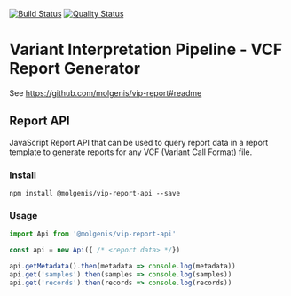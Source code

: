 [![Build Status](https://travis-ci.org/molgenis/vip-report-api.svg?branch=master)](https://travis-ci.org/molgenis/vip-report-api)
[![Quality Status](https://sonarcloud.io/api/project_badges/measure?project=molgenis_vip-report-api&metric=alert_status)](https://sonarcloud.io/dashboard?id=molgenis_vip-report-api)
# Variant Interpretation Pipeline - VCF Report Generator
See https://github.com/molgenis/vip-report#readme

## Report API
JavaScript Report API that can be used to query report data in a report template to generate reports for any VCF (Variant Call Format) file.

### Install
```
npm install @molgenis/vip-report-api --save 
```
### Usage
```javascript
import Api from '@molgenis/vip-report-api'

const api = new Api({ /* <report data> */})

api.getMetadata().then(metadata => console.log(metadata))
api.get('samples').then(samples => console.log(samples))
api.get('records').then(records => console.log(records))
```
